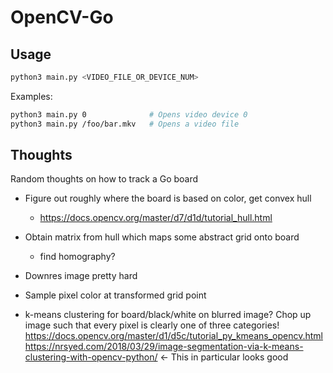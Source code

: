 # OpenCV-Go

## Usage

```bash
python3 main.py <VIDEO_FILE_OR_DEVICE_NUM>
```

Examples:

```bash
python3 main.py 0              # Opens video device 0
python3 main.py /foo/bar.mkv   # Opens a video file
```

## Thoughts

Random thoughts on how to track a Go board

- Figure out roughly where the board is based on color, get convex hull
    - <https://docs.opencv.org/master/d7/d1d/tutorial_hull.html>
- Obtain matrix from hull which maps some abstract grid onto board
    - find homography?
- Downres image pretty hard
- Sample pixel color at transformed grid point

- k-means clustering for board/black/white on blurred image?
  Chop up image such that every pixel is clearly one of three categories!
    https://docs.opencv.org/master/d1/d5c/tutorial_py_kmeans_opencv.html
    https://nrsyed.com/2018/03/29/image-segmentation-via-k-means-clustering-with-opencv-python/  <- This in particular looks good
